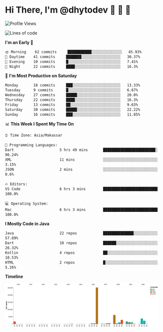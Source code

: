 # Hi There, I'm @dhytodev 👋 👋 👋

<!--
**DhytoDev/dhytodev** is a ✨ _special_ ✨ repository because its `README.md` (this file) appears on your GitHub profile.

Here are some ideas to get you started:

- 🔭 I’m currently working on ...
- 🌱 I’m currently learning ...
- 👯 I’m looking to collaborate on ...
- 🤔 I’m looking for help with ...
- 💬 Ask me about ...
- 📫 How to reach me: ...
- 😄 Pronouns: ...
- ⚡ Fun fact: ...
-->

<!--START_SECTION:waka-->
![Profile Views](http://img.shields.io/badge/Profile%20Views-24-blue)

![Lines of code](https://img.shields.io/badge/From%20Hello%20World%20I%27ve%20Written-90674%20lines%20of%20code-blue)

**I'm an Early 🐤** 

```text
🌞 Morning    62 commits     ███████████░░░░░░░░░░░░░░   45.93% 
🌆 Daytime    41 commits     ███████░░░░░░░░░░░░░░░░░░   30.37% 
🌃 Evening    10 commits     █░░░░░░░░░░░░░░░░░░░░░░░░   7.41% 
🌙 Night      22 commits     ████░░░░░░░░░░░░░░░░░░░░░   16.3%

```
📅 **I'm Most Productive on Saturday** 

```text
Monday       18 commits     ███░░░░░░░░░░░░░░░░░░░░░░   13.33% 
Tuesday      9 commits      █░░░░░░░░░░░░░░░░░░░░░░░░   6.67% 
Wednesday    27 commits     █████░░░░░░░░░░░░░░░░░░░░   20.0% 
Thursday     22 commits     ████░░░░░░░░░░░░░░░░░░░░░   16.3% 
Friday       13 commits     ██░░░░░░░░░░░░░░░░░░░░░░░   9.63% 
Saturday     30 commits     █████░░░░░░░░░░░░░░░░░░░░   22.22% 
Sunday       16 commits     ███░░░░░░░░░░░░░░░░░░░░░░   11.85%

```


📊 **This Week I Spent My Time On** 

```text
⌚︎ Time Zone: Asia/Makassar

💬 Programming Languages: 
Dart                     5 hrs 49 mins       ████████████████████████░   96.24% 
XML                      11 mins             ░░░░░░░░░░░░░░░░░░░░░░░░░   3.15% 
JSON                     2 mins              ░░░░░░░░░░░░░░░░░░░░░░░░░   0.6%

🔥 Editors: 
VS Code                  6 hrs 3 mins        █████████████████████████   100.0%

💻 Operating System: 
Mac                      6 hrs 3 mins        █████████████████████████   100.0%

```

**I Mostly Code in Java** 

```text
Java                     22 repos            ██████████████░░░░░░░░░░░   57.89% 
Dart                     10 repos            ██████░░░░░░░░░░░░░░░░░░░   26.32% 
Kotlin                   4 repos             ██░░░░░░░░░░░░░░░░░░░░░░░   10.53% 
HTML                     2 repos             █░░░░░░░░░░░░░░░░░░░░░░░░   5.26%

```


**Timeline**

![Chart not found](https://github.com/DhytoDev/DhytoDev/blob/master/charts/bar_graph.png) 


<!--END_SECTION:waka-->
